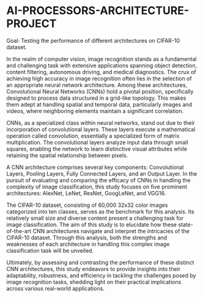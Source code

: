 # AI-PROCESSORS-ARCHITECTURE-PROJECT
Goal: Testing the performance of different architectures on CIFAR-10 dataset.

In the realm of computer vision, image recognition stands as a fundamental and challenging task with extensive applications spanning object detection, content filtering, autonomous driving, and medical diagnostics. The crux of achieving high accuracy in image recognition often lies in the selection of an appropriate neural network architecture. Among these architectures, Convolutional Neural Networks (CNNs) hold a pivotal position, specifically designed to process data structured in a grid-like topology. This makes them adept at handling spatial and temporal data, particularly images and videos, where neighboring elements maintain a significant correlation.

CNNs, as a specialized class within neural networks, stand out due to their incorporation of convolutional layers. These layers execute a mathematical operation called convolution, essentially a specialized form of matrix multiplication. The convolutional layers analyze input data through small squares, enabling the network to learn distinctive visual attributes while retaining the spatial relationship between pixels.

A CNN architecture comprises several key components: Convolutional Layers, Pooling Layers, Fully Connected Layers, and an Output Layer. In the pursuit of evaluating and comparing the efficacy of CNNs in handling the complexity of image classification, this study focuses on five prominent architectures: AlexNet, LeNet, ResNet, GoogLeNet, and VGG16.

The CIFAR-10 dataset, consisting of 60,000 32x32 color images categorized into ten classes, serves as the benchmark for this analysis. Its relatively small size and diverse content present a challenging task for image classification. The aim of this study is to elucidate how these state-of-the-art CNN architectures navigate and interpret the intricacies of the CIFAR-10 dataset. Through this analysis, both the strengths and weaknesses of each architecture in handling this complex image classification task will be unveiled.

Ultimately, by assessing and contrasting the performance of these distinct CNN architectures, this study endeavors to provide insights into their adaptability, robustness, and efficiency in tackling the challenges posed by image recognition tasks, shedding light on their practical implications across various real-world applications.
